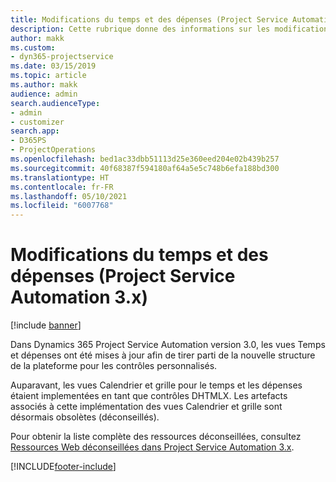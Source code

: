 ```yaml
---
title: Modifications du temps et des dépenses (Project Service Automation 3.x)
description: Cette rubrique donne des informations sur les modifications de la solution pour le temps et les dépenses.
author: makk
ms.custom:
- dyn365-projectservice
ms.date: 03/15/2019
ms.topic: article
ms.author: makk
audience: admin
search.audienceType:
- admin
- customizer
search.app:
- D365PS
- ProjectOperations
ms.openlocfilehash: bed1ac33dbb51113d25e360eed204e02b439b257
ms.sourcegitcommit: 40f68387f594180af64a5e5c748b6efa188bd300
ms.translationtype: HT
ms.contentlocale: fr-FR
ms.lasthandoff: 05/10/2021
ms.locfileid: "6007768"
---
```

# <a name="time-and-expense-changes-project-service-automation-3x"></a>Modifications du temps et des dépenses (Project Service Automation 3.x)

[!include [banner](../../includes/psa-now-project-operations.md)]

Dans Dynamics 365 Project Service Automation version 3.0, les vues Temps et dépenses ont été mises à jour afin de tirer parti de la nouvelle structure de la plateforme pour les contrôles personnalisés.

Auparavant, les vues Calendrier et grille pour le temps et les dépenses étaient implementées en tant que contrôles DHTMLX. Les artefacts associés à cette implémentation des vues Calendrier et grille sont désormais obsolètes (déconseillés).

Pour obtenir la liste complète des ressources déconseillées, consultez [Ressources Web déconseillées dans Project Service Automation 3.x](web-resources-deprecated-v3.x.md).


[!INCLUDE[footer-include](../../includes/footer-banner.md)]